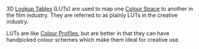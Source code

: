 3D [Lookup Tables](../../../Science%20and%20Engineering/Mathematics/Computer%20Science/Data%20Structures/Lookup%20Tables.md) (LUTs) are used to map one [Colour Space](../Colour%20Modelling/Colour%20Spaces/Colour%20Space.md) to another in the film industry. They are referred to as plainly LUTs in the creative industry.

LUTs are like [Colour Profiles](Colour%20Profiles.md), but are better in that they can have handpicked colour schemes which make them ideal for creative use.